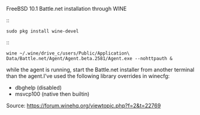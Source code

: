 FreeBSD 10.1 Battle.net installation through WINE

::

    sudo pkg install wine-devel

::

    wine ~/.wine/drive_c/users/Public/Application\ Data/Battle.net/Agent/Agent.beta.2581/Agent.exe --nohttpauth &

while the agent is running, start the Battle.net installer from another terminal than the
agent.I've used the following library overrides in winecfg:

-   dbghelp (disabled)
-   msvcp100 (native then builtin)

Source: https://forum.winehq.org/viewtopic.php?f=2&t=22769
